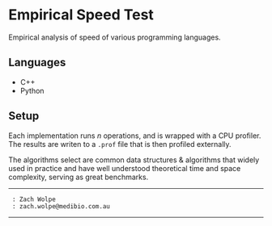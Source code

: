# Empirical Speed Test

Empirical analysis of speed of various programming languages.

## Languages

- C++
- Python

## Setup

Each implementation runs _n_ operations, and is wrapped with a CPU profiler. The results are writen to a `.prof` file that is then profiled externally.

The algorithms select are common data structures & algorithms that widely used in practice and have well understood theoretical time and space complexity, serving as great benchmarks.



---
```
 : Zach Wolpe
 : zach.wolpe@medibio.com.au
```
---
